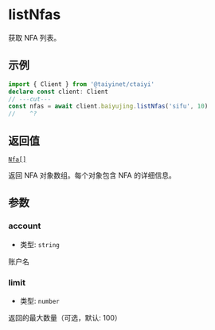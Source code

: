 # listNfas

获取 NFA 列表。

## 示例

```ts twoslash
import { Client } from '@taiyinet/ctaiyi'
declare const client: Client
// ---cut---
const nfas = await client.baiyujing.listNfas('sifu', 10)
//    ^?
```

## 返回值

[`Nfa[]`](/reference/types#nfa)

返回 NFA 对象数组。每个对象包含 NFA 的详细信息。

## 参数

### account

- 类型: `string`

账户名

### limit

- 类型: `number`

返回的最大数量（可选，默认: 100）
